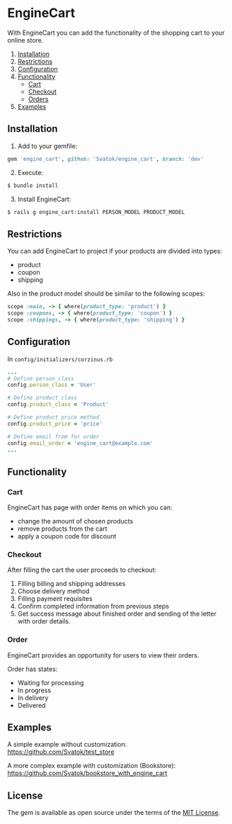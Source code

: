 # EngineCart
With EngineCart you can add the functionality of the shopping cart to your online store.

1. [Installation](#installation)
2. [Restrictions](#restrictions)
2. [Configuration](#configuration)
3. [Functionality](#Functionality)
    - [Cart](#cart)
    - [Checkout](#checkout)
    - [Orders](#orders)
4. [Examples](#examples)

## Installation
1. Add to your gemfile:
```ruby
gem 'engine_cart', github: 'Svatok/engine_cart', branch: 'dev'
```
2. Execute:
```bash
$ bundle install
```
3. Install EngineCart: 
```bash
$ rails g engine_cart:install PERSON_MODEL PRODUCT_MODEL
```

## Restrictions
You can add EngineCart to project if your products are divided into types:
 - product
 - coupon
 - shipping
 
Also in the product model should be similar to the following scopes:
```ruby
scope :main, -> { where(product_type: 'product') }
scope :coupons, -> { where(product_type: 'coupon') }
scope :shippings, -> { where(product_type: 'shipping') }
```
## Configuration
In `config/initializers/corzinus.rb`
```ruby
...
# Define person class
config.person_class = 'User'

# Define product class
config.product_class = 'Product'

# Define product price method
config.product_price = 'price'

# Define email from for order
config.email_order = 'engine_cart@example.com'
...
```
## Functionality
### Cart
EngineCart has page with order items on which you can:
 - change the amount of chosen products
 - remove products from the cart
 - apply a coupon code for discount
### Checkout
After filling the cart the user proceeds to checkout:
 1. Filling billing and shipping addresses
 2. Choose delivery method
 3. Filling payment requisites
 4. Confirm completed information from previous steps
 5. Get success message about finished order and sending of the letter with order details.
### Order
EngineCart provides an opportunity for users to view their orders.

Order has states:
- Waiting for processing
- In progress
- In delivery
- Delivered
## Examples
A simple example without customization:
https://github.com/Svatok/test_store

A more complex example with customization (Bookstore):
https://github.com/Svatok/bookstore_with_engine_cart


## License
The gem is available as open source under the terms of the [MIT License](http://opensource.org/licenses/MIT).
